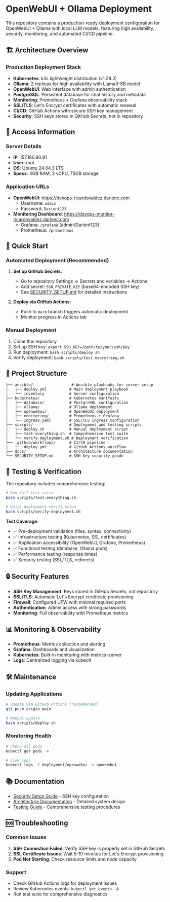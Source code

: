 # OpenWebUI + Ollama Deployment

This repository contains a production-ready deployment configuration for OpenWebUI + Ollama with local LLM models, featuring high availability, security, monitoring, and automated CI/CD pipeline.

## 🏗️ Architecture Overview

### Production Deployment Stack
- **Kubernetes**: k3s lightweight distribution (v1.28.2)
- **Ollama**: 2 replicas for high availability with Llama3-8B model
- **OpenWebUI**: Web interface with admin authentication
- **PostgreSQL**: Persistent database for chat history and metadata
- **Monitoring**: Prometheus + Grafana observability stack
- **SSL/TLS**: Let's Encrypt certificates with automatic renewal
- **CI/CD**: GitHub Actions with secure SSH key management
- **Security**: SSH keys stored in GitHub Secrets, not in repository

## 🔐 Access Information

### Server Details
- **IP**: 157.180.80.91
- **User**: root
- **OS**: Ubuntu 24.04.3 LTS
- **Specs**: 4GB RAM, 3 vCPU, 75GB storage

### Application URLs
- **OpenWebUI**: https://devops-ricardovaldez.darienc.com
  - Username: `admin`
  - Password: `Darient123`
- **Monitoring Dashboard**: https://devops-monitor-ricardovaldez.darienc.com
  - Grafana: `/grafana` (admin/Darient123)
  - Prometheus: `/prometheus`

## 🚀 Quick Start

### Automated Deployment (Recommended)
1. **Set up GitHub Secrets**:
   - Go to repository Settings → Secrets and variables → Actions
   - Add secret: `SSH_PRIVATE_KEY` (base64-encoded SSH key)
   - See [SECURITY_SETUP.md](SECURITY_SETUP.md) for detailed instructions

2. **Deploy via GitHub Actions**:
   - Push to `main` branch triggers automatic deployment
   - Monitor progress in Actions tab

### Manual Deployment
1. Clone this repository
2. Set up SSH key: `export SSH_KEY=/path/to/your/ssh/key`
3. Run deployment: `bash scripts/deploy.sh`
4. Verify deployment: `bash scripts/test-everything.sh`

## 📁 Project Structure

```
├── ansible/                 # Ansible playbooks for server setup
│   ├── deploy.yml          # Main deployment playbook
│   └── inventory           # Server configuration
├── kubernetes/             # Kubernetes manifests
│   ├── database/           # PostgreSQL configuration
│   ├── ollama/             # Ollama deployment
│   ├── openwebui/          # OpenWebUI deployment
│   ├── monitoring/         # Prometheus + Grafana
│   └── ingress.yaml        # SSL/TLS ingress configuration
├── scripts/                # Deployment and testing scripts
│   ├── deploy.sh           # Manual deployment script
│   ├── test-everything.sh  # Comprehensive test suite
│   └── verify-deployment.sh # Deployment verification
├── .github/workflows/      # CI/CD pipeline
│   └── deploy.yml          # GitHub Actions workflow
├── docs/                   # Architecture documentation
└── SECURITY_SETUP.md       # SSH key security guide
```

## 🧪 Testing & Verification

The repository includes comprehensive testing:

```bash
# Run full test suite
bash scripts/test-everything.sh

# Quick deployment verification
bash scripts/verify-deployment.sh
```

**Test Coverage**:
- ✅ Pre-deployment validation (files, syntax, connectivity)
- ✅ Infrastructure testing (Kubernetes, SSL certificates)
- ✅ Application accessibility (OpenWebUI, Grafana, Prometheus)
- ✅ Functional testing (database, Ollama pods)
- ✅ Performance testing (response times)
- ✅ Security testing (SSL/TLS, redirects)

## 🔒 Security Features

- **SSH Key Management**: Keys stored in GitHub Secrets, not repository
- **SSL/TLS**: Automatic Let's Encrypt certificate provisioning
- **Firewall**: Configured UFW with minimal required ports
- **Authentication**: Admin access with strong passwords
- **Monitoring**: Full observability with Prometheus metrics

## 📊 Monitoring & Observability

- **Prometheus**: Metrics collection and alerting
- **Grafana**: Dashboards and visualization
- **Kubernetes**: Built-in monitoring with metrics-server
- **Logs**: Centralized logging via kubectl

## 🛠️ Maintenance

### Updating Applications
```bash
# Update via GitHub Actions (recommended)
git push origin main

# Manual update
bash scripts/deploy.sh
```

### Monitoring Health
```bash
# Check all pods
kubectl get pods -A

# View logs
kubectl logs -f deployment/openwebui -n openwebui
```

## 📚 Documentation

- [Security Setup Guide](SECURITY_SETUP.md) - SSH key configuration
- [Architecture Documentation](docs/) - Detailed system design
- [Testing Guide](TESTING_GUIDE.md) - Comprehensive testing procedures

## 🆘 Troubleshooting

### Common Issues
1. **SSH Connection Failed**: Verify SSH key is properly set in GitHub Secrets
2. **SSL Certificate Issues**: Wait 5-10 minutes for Let's Encrypt provisioning
3. **Pod Not Starting**: Check resource limits and node capacity

### Support
- Check GitHub Actions logs for deployment issues
- Review Kubernetes events: `kubectl get events -A`
- Run test suite for comprehensive diagnostics
